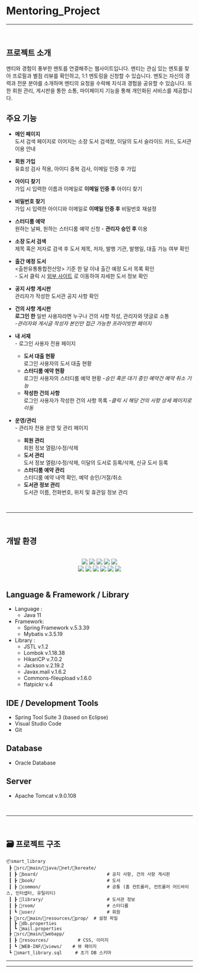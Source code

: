 # Mentoring_Project





-----------------------------------------------------------------------------------------------------------------

<br>

## 프로젝트 소개

멘티와 경험이 풍부한 멘토를 연결해주는 웹사이트입니다. 멘티는 관심 있는 멘토를 찾아 프로필과 별점 리뷰를 확인하고, 1:1 멘토링을 신청할 수 있습니다.
멘토는 자신의 경력과 전문 분야를 소개하며 멘티의 요청을 수락해 지식과 경험을 공유할 수 있습니다. 또한 회원 관리, 게시판을 통한 소통, 마이페이지 기능을 통해 개인화된 서비스를 제공합니다.



## 주요 기능

* **메인 페이지**   
  도서 검색 페이지로 이어지는 소장 도서 검색창, 이달의 도서 슬라이드 카드, 도서관 이용 안내   

* **회원 가입**   
  유효성 검사 적용, 아이디 중복 검사, 이메일 인증 후 가입   
  
* **아이디 찾기**   
  가입 시 입력한 이름과 이메일로 **이메일 인증 후** 아이디 찾기   
  
* **비밀번호 찾기**   
  가입 시 입력한 아이디와 이메일로 **이메일 인증 후** 비밀번호 재설정   
  
* **스터디룸 예약**   
  원하는 날짜, 원하는 스터디룸 예약 신청 - **관리자 승인 후** 이용   
  
* **소장 도서 검색**   
  제목 혹은 저자로 검색 후 도서 제목, 저자, 발행 기관, 발행일, 대출 가능 여부 확인   
  
* **출간 예정 도서**   
  <출판유통통합전산망> 기준 한 달 이내 출간 예정 도서 목록 확인   
  \- 도서 클릭 시 [외부 사이트](https://bnk.kpipa.or.kr/home/v3/addition/adiPromoUpcomingBooktypeList) 로 이동하여 자세한 도서 정보 확인   
  
* **공지 사항 게시판**   
  관리자가 작성한 도서관 공지 사항 확인   
  
* **건의 사항 게시판**   
  **로그인 한** 일반 사용자라면 누구나 건의 사항 작성, 관리자와 댓글로 소통   
  *-관리자와 게시글 작성자 본인만 접근 가능한 프라이빗한 페이지*   
     
* **내 서재**   
  \- 로그인 사용자 전용 페이지   
  + **도서 대출 현황**   
  로그인 사용자의 도서 대출 현황   
  + **스터디룸 예약 현황**   
  로그인 사용자의 스터디룸 예약 현황 *-승인 혹은 대기 중인 예약건 예약 취소 기능*
  + **작성한 건의 사항**   
  로그인 사용자가 작성한 건의 사항 목록 *-클릭 시 해당 건의 사항 상세 페이지로 이동*   

* **운영/관리**   
  \- 관리자 전용 운영 및 관리 페이지   
  + **회원 관리**   
    회원 정보 열람/수정/삭제
  + **도서 관리**   
    도서 정보 열람/수정/삭제, 이달의 도서로 등록/삭제, 신규 도서 등록
  + **스터디룸 예약 관리**   
    스터디룸 예약 내역 확인, 예약 승인/거절/취소
  + **도서관 정보 관리**   
    도서관 이름, 전화번호, 위치 및 휴관일 정보 관리

<br>

-----------------------------------------------------------------------------------------------------------------

<br>

##  개발 환경   

<div align="center">
<br>
<img src="https://img.shields.io/badge/java-%23ED8B00.svg?style=for-the-badge&logo=openjdk&logoColor=white"> <img src="https://img.shields.io/badge/python-3776AB?style=for-the-badge&logo=python&logoColor=white"> <img src="https://img.shields.io/badge/html5-E34F26?style=for-the-badge&logo=html5&logoColor=white"> <img src="https://img.shields.io/badge/css3-1572B6?style=for-the-badge&logo=css&logoColor=white">
<img src="https://img.shields.io/badge/javascript-F7DF1E?style=for-the-badge&logo=javascript&logoColor=black"> <br>
<img src="https://img.shields.io/badge/oracle-F80000?style=for-the-badge&logo=oracle&logoColor=white"> <img src="https://img.shields.io/badge/spring-6DB33F?style=for-the-badge&logo=spring&logoColor=white"> <img src="https://img.shields.io/badge/apachemaven-C71A36.svg?style=for-the-badge&logo=apachemaven&logoColor=white"> <img src="https://img.shields.io/badge/apache%20tomcat-%23F8DC75.svg?style=for-the-badge&logo=apache-tomcat&logoColor=black"> <img src="https://img.shields.io/badge/Visual%20Studio%20Code-0078d7.svg?style=for-the-badge&logo=visual-studio-code&logoColor=white"> <img src="https://img.shields.io/badge/git-F05032?style=for-the-badge&logo=git&logoColor=white"> 
<br><br>
</div>

## Language & Framework / Library
  * Language :   
    * Java 11
  * Framework:   
    * Spring Framework v.5.3.39
    * Mybatis v.3.5.19
  * Library :   
    * JSTL v.1.2
    * Lombok v.1.18.38
    * HikariCP v.7.0.2
    * Jackson v.2.19.2
    * Javax.mail v.1.6.2
    * Commons-fileupload v.1.6.0
    * flatpickr v.4

## IDE / Development Tools
  * Spring Tool Suite 3 (based on Eclipse)
  * Visual Studio Code
  * Git
    
## Database
  * Oracle Database

## Server
  * Apache Tomcat v.9.0.108
  
<br>

-----------------------------------------------------------------------------------------------------------------

<br>

## 🗃 프로젝트 구조
```
📦smart_library
 ┣ 📂src/📂main/📂java/📂net/📂koreate/
 ┃ ┣ 📂board/                          # 공지 사항, 건의 사항 게시판
 ┃ ┣ 📂book/                           # 도서
 ┃ ┣ 📂common/                         # 공통 (홈 컨트롤러, 컨트롤러 어드바이스, 인터셉터, 유틸리티)
 ┃ ┣ 📂library/                        # 도서관 정보
 ┃ ┣ 📂room/                           # 스터디룸
 ┃ ┗ 📂user/                           # 회원
 ┣ 📂src/📂main/📂resources/📂prop/  # 설정 파일
 ┃ ┣ 📜db.properties
 ┃ ┗ 📜mail.properties
 ┣ 📂src/📂main/📂webapp/               
 ┃ ┣ 📂resources/           # CSS, 이미지
 ┃ ┗ 📂WEB-INF/📂views/    # 뷰 페이지 
 ┗ 📜smart_library.sql     # 초기 DB 스키마
```

---------------------------------------------------------------------------------------------------



-----------------------------------------------------------------------------------------------------------------
